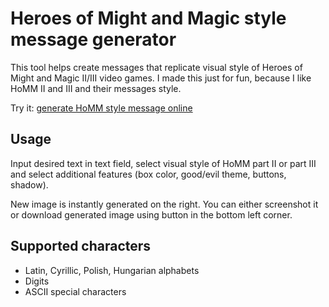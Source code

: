 # Heroes of Might and Magic style message generator

This tool helps create messages that replicate visual style of Heroes of Might and Magic II/III video games. I made this just for fun, because I like HoMM II and III and their messages style.

Try it: [generate HoMM style message online](https://lehazyo.github.io/homm3-messages/)

## Usage

Input desired text in text field, select visual style of HoMM part II or part III and select additional features (box color, good/evil theme, buttons, shadow).

New image is instantly generated on the right. You can either screenshot it or download generated image using button in the bottom left corner.

## Supported characters

* Latin, Cyrillic, Polish, Hungarian alphabets
* Digits
* ASCII special characters